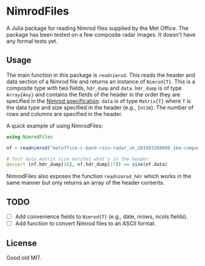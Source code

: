 # NimrodFiles

A Julia package for reading Nimrod files supplied by the Met Office. The package
has been tested on a few composite radar images. It doesn't have any formal
tests yet.

## Usage

The main function in this package is `readnimrod`. This reads the header and
data section of a Nimrod file and returns an instance of `Nimrod{T}`. This is a
composite type with two fields, `hdr_dump` and `data`. `hdr_dump` is of type `Array{Any}`
and contains the fields of the header in the order they are specified in
the [Nimrod specification][nimrod-spec]. `data` is of type `Matrix{T}` where `T`
is the data type and size specified in the header (e.g., `Int16`). The number of
rows and columns are specified in the header.

[nimrod-spec]: http://browse.ceda.ac.uk/browse/badc/ukmo-nimrod/doc/Nimrod_File_Format_v1.7.pdf

A quick example of using NimrodFiles:

``` julia
using NimrodFiles

nf = readnimrod("metoffice-c-band-rain-radar_uk_201603260000_1km-composite.dat")

# Test data matrix size matches what's in the header
@assert (nf.hdr_dump[16], nf.hdr_dump[17]) == size(nf.data)
```

NimrodFiles also exposes the function `readnimrod_hdr` which works in the same
manner but only returns an array of the header contents.

## TODO

- [ ] Add convenience fields to `Nimrod{T}` (e.g., date, nrows, ncols fields).
- [ ] Add function to convert Nimrod files to an ASCII format.

## License

Good old MIT.
